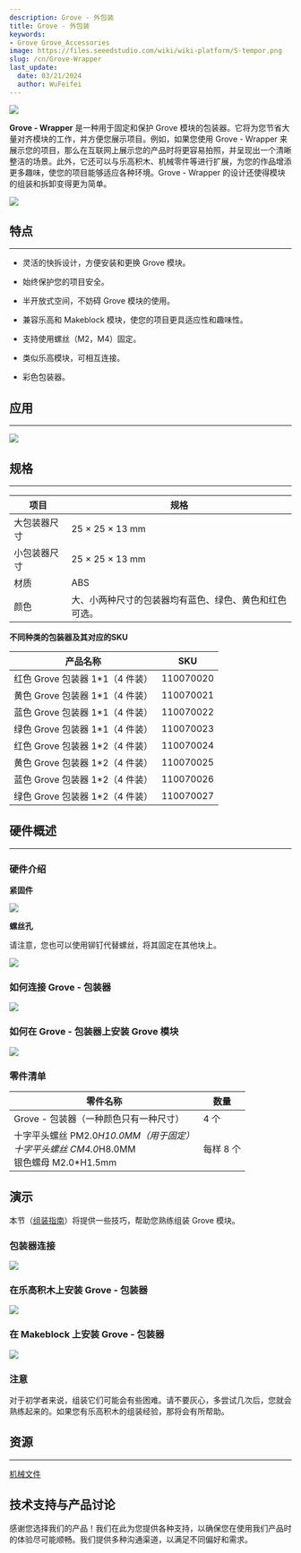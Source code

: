 ```yaml
---
description: Grove - 外包装
title: Grove - 外包装
keywords:
- Grove Grove_Accessories
image: https://files.seeedstudio.com/wiki/wiki-platform/S-tempor.png
slug: /cn/Grove-Wrapper
last_update:
  date: 03/21/2024
  author: WuFeifei
---
```



![](https://files.seeedstudio.com/wiki/Grove-Wrapper/img/Grove-Mouser_Encorder_product_view.jpg)

**Grove - Wrapper** 是一种用于固定和保护 Grove 模块的包装器。它将为您节省大量对齐模块的工作，并方便您展示项目。例如，如果您使用 Grove - Wrapper 来展示您的项目，那么在互联网上展示您的产品时将更容易拍照，并呈现出一个清晰整洁的场景。此外，它还可以与乐高积木、机械零件等进行扩展，为您的作品增添更多趣味，使您的项目能够适应各种环境。Grove - Wrapper 的设计还使得模块的组装和拆卸变得更为简单。

<!-- :::注意

- Grove - Wrapper 支持约 85% 的 Grove 模块。
- Grove - Wrapper 系列有两种尺寸的包装器，每种尺寸都有四种颜色，总共在规格部分列出了八个 SKU。
:::

 -->
[![](https://files.seeedstudio.com/wiki/Seeed-WiKi/docs/images/300px-Get_One_Now_Banner-ragular.png)](https://www.seeedstudio.com/s/Grove%20-%20Wrapper.html)

## 特点

---

- 灵活的快拆设计，方便安装和更换 Grove 模块。

- 始终保护您的项目安全。
- 半开放式空间，不妨碍 Grove 模块的使用。
- 兼容乐高和 Makeblock 模块，使您的项目更具适应性和趣味性。
- 支持使用螺丝（M2，M4）固定。
- 类似乐高模块，可相互连接。
- 彩色包装器。

## 应用

---
![](https://files.seeedstudio.com/wiki/Grove-Wrapper/img/Grove-Mouser_Encorder_application_view.jpg)

## 规格

---
| 项目 | 规格 |
|------|------|
| 大包装器尺寸 | 25 × 25 × 13 mm |
| 小包装器尺寸 | 25 × 25 × 13 mm |
| 材质 | ABS |
| 颜色 | 大、小两种尺寸的包装器均有蓝色、绿色、黄色和红色可选。 |

**不同种类的包装器及其对应的SKU**

| 产品名称 | SKU |
|----------|-----|
| 红色 Grove 包装器 1*1（4 件装）| 110070020 |
| 黄色 Grove 包装器 1*1（4 件装）| 110070021 |
| 蓝色 Grove 包装器 1*1（4 件装）| 110070022 |
| 绿色 Grove 包装器 1*1（4 件装）| 110070023 |
| 红色 Grove 包装器 1*2（4 件装）| 110070024 |
| 黄色 Grove 包装器 1*2（4 件装）| 110070025 |
| 蓝色 Grove 包装器 1*2（4 件装）| 110070026 |
| 绿色 Grove 包装器 1*2（4 件装）| 110070027 |

## 硬件概述

---

### 硬件介绍

**紧固件**

![](https://files.seeedstudio.com/wiki/Grove-Wrapper/img/Grove-Wrapper_fastener_location.jpg)

**螺丝孔**

请注意，您也可以使用铆钉代替螺丝，将其固定在其他块上。

![](https://files.seeedstudio.com/wiki/Grove-Wrapper/img/Grove-Wrapper_screw_hole_loacation.jpg)

### 如何连接 Grove - 包装器

![](https://files.seeedstudio.com/wiki/Grove-Wrapper/img/Grove-Wrapper_connection_manner.jpg)

### 如何在 Grove - 包装器上安装 Grove 模块

![](https://files.seeedstudio.com/wiki/Grove-Wrapper/img/Grove-Wrapper_steps_to_install_Grove_modules_.jpg)

### **零件清单**

| 零件名称 | 数量 |
|----------|------|
| Grove - 包装器（一种颜色只有一种尺寸） | 4 个 |
| 十字平头螺丝 PM2.0*H10.0MM（用于固定）<br/>十字平头螺丝 CM4.0*H8.0MM<br/>银色螺母 M2.0*H1.5mm | 每样 8 个 |

## 演示

本节（[组装指南](https://files.seeedstudio.com/wiki/Grove-Wrapper/res/Assembly_guide.pdf)）将提供一些技巧，帮助您熟练组装 Grove 模块。

### 包装器连接

![](https://files.seeedstudio.com/wiki/Grove-Wrapper/img/Grove-Wrapper_connect_each_other.jpg)

### 在乐高积木上安装 Grove - 包装器

![](https://files.seeedstudio.com/wiki/Grove-Wrapper/img/Grove-Wrapper_installed_on_Lego.jpg)

### 在 Makeblock 上安装 Grove - 包装器

![](https://files.seeedstudio.com/wiki/Grove-Wrapper/img/Grove-Wrapper_installed_on_Makeblock.jpg)

### 注意

对于初学者来说，组装它们可能会有些困难。请不要灰心，多尝试几次后，您就会熟练起来的。如果您有乐高积木的组装经验，那将会有所帮助。

## 资源

---
[机械文件](https://files.seeedstudio.com/wiki/Grove-Wrapper/res/Mechanical_Diagram.zip)

## 技术支持与产品讨论

感谢您选择我们的产品！我们在此为您提供各种支持，以确保您在使用我们产品时的体验尽可能顺畅。我们提供多种沟通渠道，以满足不同偏好和需求。

<div class="button_tech_support_container">
<a href="https://forum.seeedstudio.com/" class="button_forum"></a> 
<a href="https://www.seeedstudio.com/contacts" class="button_email"></a>
</div>

<div class="button_tech_support_container">
<a href="https://discord.gg/eWkprNDMU7" class="button_discord"></a> 
<a href="https://github.com/Seeed-Studio/wiki-documents/discussions/69" class="button_discussion"></a>
</div>
